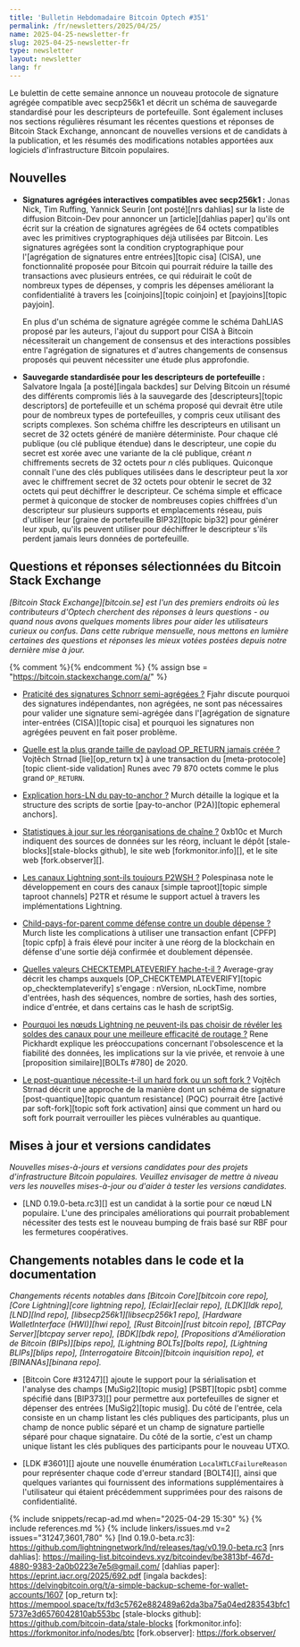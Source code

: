 ```yaml
---
title: 'Bulletin Hebdomadaire Bitcoin Optech #351'
permalink: /fr/newsletters/2025/04/25/
name: 2025-04-25-newsletter-fr
slug: 2025-04-25-newsletter-fr
type: newsletter
layout: newsletter
lang: fr
---
```

Le bulettin de cette semaine annonce un nouveau protocole de signature agrégée compatible avec
secp256k1 et décrit un schéma de sauvegarde standardisé pour les descripteurs de portefeuille. Sont
également incluses nos sections régulières résumant les récentes questions et réponses de Bitcoin
Stack Exchange, annoncant de nouvelles versions et de candidats à la publication, et les résumés des modifications
notables apportées aux logiciels d'infrastructure Bitcoin populaires.

## Nouvelles

- **Signatures agrégées interactives compatibles avec secp256k1 :** Jonas Nick, Tim Ruffing, Yannick
  Seurin [ont posté][nrs dahlias] sur la liste de diffusion Bitcoin-Dev pour annoncer un
  [article][dahlias paper] qu'ils ont écrit sur la création de signatures agrégées de 64 octets
  compatibles avec les primitives cryptographiques déjà utilisées par Bitcoin. Les signatures agrégées
  sont la condition cryptographique pour l'[agrégation de signatures entre entrées][topic cisa]
  (CISA), une fonctionnalité proposée pour Bitcoin qui pourrait réduire la taille des transactions
  avec plusieurs entrées, ce qui réduirait le coût de nombreux types de dépenses, y compris les
  dépenses améliorant la confidentialité à travers les [coinjoins][topic coinjoin] et [payjoins][topic
  payjoin].

  En plus d'un schéma de signature agrégée comme le schéma DahLIAS proposé par les auteurs, l'ajout du
  support pour CISA à Bitcoin nécessiterait un changement de consensus et des interactions possibles
  entre l'agrégation de signatures et d'autres changements de consensus proposés qui peuvent
  nécessiter une étude plus approfondie.

- **Sauvegarde standardisée pour les descripteurs de portefeuille :** Salvatore Ingala [a
  posté][ingala backdes] sur Delving Bitcoin un résumé des différents compromis liés à la sauvegarde
  des [descripteurs][topic descriptors] de portefeuille et un schéma proposé qui devrait être utile
  pour de nombreux types de portefeuilles, y compris ceux utilisant des scripts complexes. Son schéma
  chiffre les descripteurs en utilisant un secret de 32 octets généré de manière déterministe. Pour
  chaque clé publique (ou clé publique étendue) dans le descripteur, une copie du secret est xorée
  avec une variante de la clé publique, créant _n_ chiffrements secrets de 32 octets pour _n_ clés
  publiques. Quiconque connaît l'une des clés publiques utilisées dans le descripteur peut la xor avec
  le chiffrement secret de 32 octets pour obtenir le secret de 32 octets qui peut déchiffrer le
  descripteur. Ce schéma simple et efficace permet à quiconque de stocker de nombreuses copies
  chiffrées d'un descripteur sur plusieurs supports et emplacements réseau, puis d'utiliser leur
  [graine de portefeuille BIP32][topic bip32] pour générer leur xpub, qu'ils peuvent utiliser pour
  déchiffrer le descripteur s'ils perdent jamais leurs données de portefeuille.

## Questions et réponses sélectionnées du Bitcoin Stack Exchange

*[Bitcoin Stack Exchange][bitcoin.se] est l'un des premiers endroits où les contributeurs d'Optech
cherchent des réponses à leurs questions - ou quand nous avons quelques moments libres pour aider
les utilisateurs curieux ou confus. Dans cette rubrique mensuelle, nous mettons en lumière certaines
des questions et réponses les mieux votées postées depuis notre dernière mise à jour.*

{% comment %}<!-- https://bitcoin.stackexchange.com/search?tab=votes&q=created%3a1m..%20is%3aanswer -->{% endcomment %}
{% assign bse = "https://bitcoin.stackexchange.com/a/" %}

- [Praticité des signatures Schnorr semi-agrégées ?]({{bse}}125982) Fjahr discute pourquoi des
  signatures indépendantes, non agrégées, ne sont pas nécessaires pour valider une signature
  semi-agrégée dans l'[agrégation de signature inter-entrées (CISA)][topic cisa] et pourquoi les
  signatures non agrégées peuvent en fait poser problème.

- [Quelle est la plus grande taille de payload OP_RETURN jamais créée ?]({{bse}}126131) Vojtěch
  Strnad [lie][op_return tx] à une transaction du [meta-protocole][topic client-side validation] Runes
  avec 79 870 octets comme le plus grand `OP_RETURN`.

- [Explication hors-LN du pay-to-anchor ?]({{bse}}126098) Murch détaille la logique et la structure
  des scripts de sortie [pay-to-anchor (P2A)][topic ephemeral anchors].

- [Statistiques à jour sur les réorganisations de chaîne ?]({{bse}}126019) 0xb10c et Murch indiquent
  des sources de données sur les réorg, incluant le dépôt [stale-blocks][stale-blocks github], le site
  web [forkmonitor.info][], et le site web [fork.observer][].

- [Les canaux Lightning sont-ils toujours P2WSH ?]({{bse}}125967) Polespinasa note le développement
  en cours des canaux [simple taproot][topic simple taproot channels] P2TR et résume le support actuel
  à travers les implémentations Lightning.

- [Child-pays-for-parent comme défense contre un double dépense ?]({{bse}}126056) Murch liste les
  complications à utiliser une transaction enfant [CPFP][topic cpfp] à frais élevé pour inciter à une
  réorg de la blockchain en défense d'une sortie déjà confirmée et doublement dépensée.

- [Quelles valeurs CHECKTEMPLATEVERIFY hache-t-il ?]({{bse}}126133) Average-gray décrit les champs
  auxquels [OP_CHECKTEMPLATEVERIFY][topic op_checktemplateverify] s'engage : nVersion, nLockTime,
  nombre d'entrées, hash des séquences, nombre de sorties, hash des sorties, indice d'entrée, et dans
  certains cas le hash de scriptSig.

- [Pourquoi les nœuds Lightning ne peuvent-ils pas choisir de révéler les soldes des canaux pour une meilleure efficacité de routage ?]({{bse}}125985) 
  Rene Pickhardt explique les préoccupations
  concernant l'obsolescence et la fiabilité des données, les implications sur la vie privée, et
  renvoie à une [proposition similaire][BOLTs #780] de 2020.

- [Le post-quantique nécessite-t-il un hard fork ou un soft fork ?]({{bse}}126122) Vojtěch Strnad
  décrit une approche de la manière dont un schéma de signature [post-quantique][topic quantum
  resistance] (PQC) pourrait être [activé par soft-fork][topic soft fork activation] ainsi que comment
  un hard ou soft fork pourrait verrouiller les pièces vulnérables au quantique.

## Mises à jour et versions candidates

_Nouvelles mises-à-jours et versions candidates pour des projets d'infrastructure Bitcoin populaires.
Veuillez envisager de mettre à niveau vers les nouvelles mises-à-jour ou d'aider à tester les versions candidates._

- [LND 0.19.0-beta.rc3][] est un candidat à la sortie pour ce nœud LN populaire. L'une des
  principales améliorations qui pourrait probablement nécessiter des tests est le nouveau bumping de
  frais basé sur RBF pour les fermetures coopératives.

## Changements notables dans le code et la documentation

_Changements récents notables dans [Bitcoin Core][bitcoin core repo], [Core Lightning][core
lightning repo], [Eclair][eclair repo], [LDK][ldk repo],
[LND][lnd repo], [libsecp256k1][libsecp256k1 repo], [Hardware WalletInterface (HWI)][hwi repo],
[Rust Bitcoin][rust bitcoin repo], [BTCPay Server][btcpay server repo], [BDK][bdk repo],
[Propositions d'Amélioration de Bitcoin (BIPs)][bips repo], [Lightning BOLTs][bolts repo],
[Lightning BLIPs][blips repo], [Interrogatoire Bitcoin][bitcoin inquisition repo], et
[BINANAs][binana repo]._

- [Bitcoin Core #31247][] ajoute le support pour la sérialisation et l'analyse des champs
  [MuSig2][topic musig] [PSBT][topic psbt] comme spécifié dans [BIP373][] pour permettre aux
  portefeuilles de signer et dépenser des entrées [MuSig2][topic musig]. Du côté de l'entrée, cela
  consiste en un champ listant les clés publiques des participants, plus un champ de nonce public
  séparé et un champ de signature partielle séparé pour chaque signataire. Du côté de la sortie, c'est
  un champ unique listant les clés publiques des participants pour le nouveau UTXO.

- [LDK #3601][] ajoute une nouvelle énumération `LocalHTLCFailureReason` pour représenter chaque
  code d'erreur standard [BOLT4][], ainsi que quelques variantes qui fournissent des informations
  supplémentaires à l'utilisateur qui étaient précédemment supprimées pour des raisons de
  confidentialité.

{% include snippets/recap-ad.md when="2025-04-29 15:30" %}
{% include references.md %}
{% include linkers/issues.md v=2 issues="31247,3601,780" %}
[lnd 0.19.0-beta.rc3]: https://github.com/lightningnetwork/lnd/releases/tag/v0.19.0-beta.rc3
[nrs dahlias]: https://mailing-list.bitcoindevs.xyz/bitcoindev/be3813bf-467d-4880-9383-2a0b0223e7e5@gmail.com/
[dahlias paper]: https://eprint.iacr.org/2025/692.pdf
[ingala backdes]: https://delvingbitcoin.org/t/a-simple-backup-scheme-for-wallet-accounts/1607
[op_return tx]: https://mempool.space/tx/fd3c5762e882489a62da3ba75a04ed283543bfc15737e3d6576042810ab553bc
[stale-blocks github]: https://github.com/bitcoin-data/stale-blocks
[forkmonitor.info]: https://forkmonitor.info/nodes/btc
[fork.observer]: https://fork.observer/
